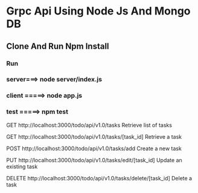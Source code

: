 # Grpc Api Using Node Js And Mongo DB
## Clone And Run Npm Install
### Run 
### server===> node server/index.js
### client =====> node app.js
### test =====> npm test


GET  http://localhost:3000/todo/api/v1.0/tasks  Retrieve  list  of  tasks 

GET  http://localhost:3000/todo/api/v1.0/tasks/[task_id]  Retrieve  a  task  

POST  http://localhost:3000/todo/api/v1.0/tasks/add  Create  a  new  task  

PUT http://localhost:3000/todo/api/v1.0/tasks/edit/[task_id]  Update  an  existing  task  

DELETE  http://localhost:3000/todo/api/v1.0/tasks/delete/[task_id]  Delete  a  task  
 
